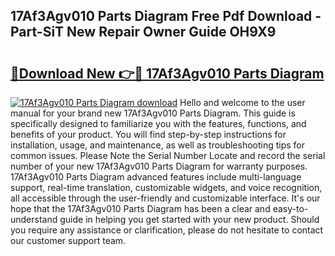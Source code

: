 ## 17Af3Agv010 Parts Diagram Free Pdf Download - Part-SiT New Repair Owner Guide OH9X9

# <h2><a href="http://dfmv2xn.blite.top/?on=17Af3Agv010+Parts+Diagram">🔗Download New 👉🔴 17Af3Agv010 Parts Diagram</a></h2>

[![17Af3Agv010 Parts Diagram download](https://i.imgur.com/lujVjoI.png)](http://dfmv2xn.blite.top/?on=17Af3Agv010+Parts+Diagram)
Hello and welcome to the user manual for your brand new 17Af3Agv010 Parts Diagram. This guide is specifically designed to familiarize you with the features, functions, and benefits of your product. You will find step-by-step instructions for installation, usage, and maintenance, as well as troubleshooting tips for common issues. Please Note the Serial Number Locate and record the serial number of your new 17Af3Agv010 Parts Diagram for warranty purposes. 17Af3Agv010 Parts Diagram advanced features include multi-language support, real-time translation, customizable widgets, and voice recognition, all accessible through the user-friendly and customizable interface. It's our hope that the 17Af3Agv010 Parts Diagram has been a clear and easy-to-understand guide in helping you get started with your new product. Should you require any assistance or clarification, please do not hesitate to contact our customer support team.
